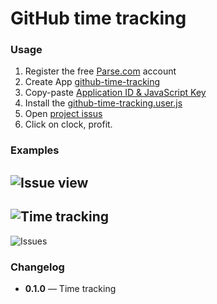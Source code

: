 # GitHub time tracking


### Usage
 1. Register the free [Parse.com](https://www.parse.com/#signup) account
 2. Create App [github-time-tracking](https://www.parse.com/apps/new)
 3. Copy-paste [Application ID & JavaScript Key](https://www.parse.com/apps/quickstart?app_id=github-time-tracker#parse_data/web/existing)
 4. Install the [github-time-tracking.user.js](github-time-tracking.user.js)
 5. Open [project issus](https://github.com/RubaXa/github-time-tracking/issues/1)
 6. Click on clock, profit.


### Examples
 ![Issue view](https://dl.dropboxusercontent.com/s/ijyzp40ck7x4zdo/Screenshot%202014-05-16%2017.11.18.png)
 ---
 ![Time tracking](https://dl.dropboxusercontent.com/s/1saqwce820z3dax/Screenshot%202014-05-16%2019.04.08.png)
 ---
 ![Issues](https://dl.dropboxusercontent.com/s/5o99jqrzqclcx16/Screenshot%202014-05-16%2017.17.21.png)


### Changelog
 - **0.1.0** — Time tracking

